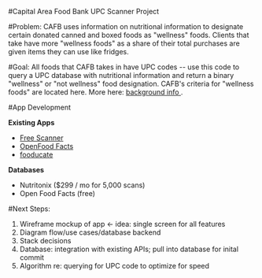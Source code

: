 #Capital Area Food Bank UPC Scanner Project

#Problem:
CAFB uses information on nutritional information to designate certain donated canned and boxed foods as "wellness" foods. Clients that take have more "wellness foods" as a share of their total purchases are given items they can use like fridges. 
 
#Goal:
All foods that CAFB takes in have UPC codes -- use this code to query a UPC database with nutritional information and return a binary "wellness" or "not wellness" food designation. CAFB's criteria for "wellness foods" are located here. More here: <a href="https://cafb.hackpad.com/Background-rNR5eDuXE2a"> background info </a>.

#App Development

**Existing Apps**
+ <a href="https://itunes.apple.com/us/app/freescanner/id560068210?mt=8">Free Scanner </a> 
+ <a href="https://itunes.apple.com/us/app/open-food-facts/id588797948?mt=8">OpenFood Facts</a> 
+ <a href="https://itunes.apple.com/us/app/fooducate/id398436747?mt=8&ign-mpt=uo%3D4">fooducate </a> 

**Databases**
+ Nutritonix ($299 / mo for 5,000 scans)
+ Open Food Facts (free)

#Next Steps:

1. Wireframe mockup of app <- idea: single screen for all features 
2. Diagram flow/use cases/database backend
3. Stack decisions 
4. Database: integration with existing APIs; pull into database for inital commit 
5. Algorithm re: querying for UPC code to optimize for speed 

